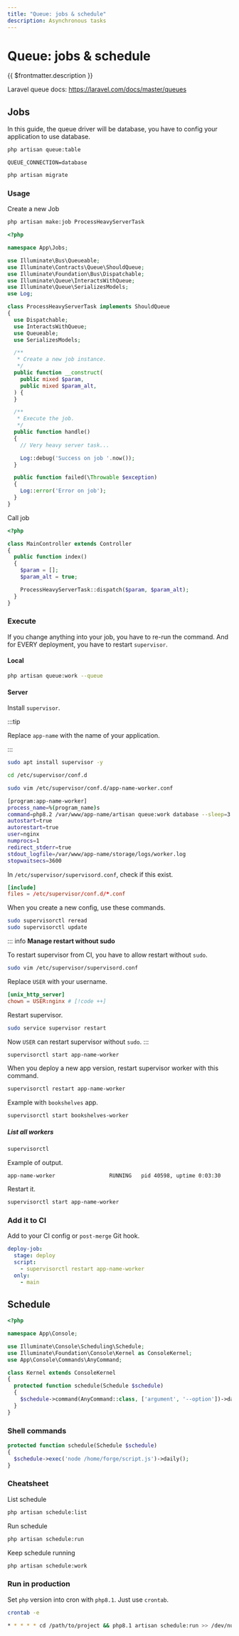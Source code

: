 ```yaml
---
title: "Queue: jobs & schedule"
description: Asynchronous tasks
---
```


# Queue: jobs & schedule

{{ $frontmatter.description }}

Laravel queue docs: <https://laravel.com/docs/master/queues>

## Jobs

In this guide, the queue driver will be database, you have to config your application to use database.

```sh
php artisan queue:table
```

```yaml:.env
QUEUE_CONNECTION=database
```

```sh
php artisan migrate
```

### Usage

Create a new Job

```sh
php artisan make:job ProcessHeavyServerTask
```

```php title="app/Jobs/ProcessHeavyServerTask.php"
<?php

namespace App\Jobs;

use Illuminate\Bus\Queueable;
use Illuminate\Contracts\Queue\ShouldQueue;
use Illuminate\Foundation\Bus\Dispatchable;
use Illuminate\Queue\InteractsWithQueue;
use Illuminate\Queue\SerializesModels;
use Log;

class ProcessHeavyServerTask implements ShouldQueue
{
  use Dispatchable;
  use InteractsWithQueue;
  use Queueable;
  use SerializesModels;

  /**
   * Create a new job instance.
   */
  public function __construct(
    public mixed $param,
    public mixed $param_alt,
  ) {
  }

  /**
   * Execute the job.
   */
  public function handle()
  {
    // Very heavy server task...

    Log::debug('Success on job '.now());
  }

  public function failed(\Throwable $exception)
  {
    Log::error('Error on job');
  }
}
```

Call job

```php title="app/Http/Controller/MainController.php"
<?php

class MainController extends Controller
{
  public function index()
  {
    $param = [];
    $param_alt = true;

    ProcessHeavyServerTask::dispatch($param, $param_alt);
  }
}
```

### Execute

If you change anything into your job, you have to re-run the command. And for EVERY deployment, you have to restart `supervisor`.

#### Local

```sh
php artisan queue:work --queue
```

#### Server

Install `supervisor`.

:::tip

Replace `app-name` with the name of your application.

:::

```sh
sudo apt install supervisor -y
```

```sh
cd /etc/supervisor/conf.d
```

```sh
sudo vim /etc/supervisor/conf.d/app-name-worker.conf
```

```sh [/etc/supervisor/conf.d/app-name-worker.conf]
[program:app-name-worker]
process_name=%(program_name)s
command=php8.2 /var/www/app-name/artisan queue:work database --sleep=3 --tries=3
autostart=true
autorestart=true
user=nginx
numprocs=1
redirect_stderr=true
stdout_logfile=/var/www/app-name/storage/logs/worker.log
stopwaitsecs=3600
```

In `/etc/supervisor/supervisord.conf`, check if this exist.

```sh:/etc/supervisor/supervisord.conf
[include]
files = /etc/supervisor/conf.d/*.conf
```

When you create a new config, use these commands.

```sh
sudo supervisorctl reread
sudo supervisorctl update
```

::: info
**Manage restart without sudo**

To restart supervisor from CI, you have to allow restart without `sudo`.

```sh
sudo vim /etc/supervisor/supervisord.conf
```

Replace `USER` with your username.

```sh:/etc/supervisor/supervisord.conf
[unix_http_server]
chown = USER:nginx # [!code ++]
```

Restart supervisor.

```sh
sudo service supervisor restart
```

Now `USER` can restart supervisor without `sudo`.
:::

```sh
supervisorctl start app-name-worker
```

When you deploy a new app version, restart supervisor worker with this command.

```sh
supervisorctl restart app-name-worker
```

Example with `bookshelves` app.

```sh
supervisorctl start bookshelves-worker
```

##### List all workers

```sh
supervisorctl
```

Example of output.

```sh:output
app-name-worker                 RUNNING   pid 40598, uptime 0:03:30
```

Restart it.

```sh
supervisorctl start app-name-worker
```

### Add it to CI

Add to your CI config or `post-merge` Git hook.

```yaml [.gitlab-ci.yml]
deploy-job:
  stage: deploy
  script:
    - supervisorctl restart app-name-worker
  only:
    - main
```

## Schedule

```php [app/Console/Kernel.php]
<?php

namespace App\Console;

use Illuminate\Console\Scheduling\Schedule;
use Illuminate\Foundation\Console\Kernel as ConsoleKernel;
use App\Console\Commands\AnyCommand;

class Kernel extends ConsoleKernel
{
  protected function schedule(Schedule $schedule)
  {
    $schedule->command(AnyCommand::class, ['argument', '--option'])->daily();
  }
}
```

### Shell commands

```php [app/Console/Kernel.php]
protected function schedule(Schedule $schedule)
{
  $schedule->exec('node /home/forge/script.js')->daily();
}
```

### Cheatsheet

List schedule

```sh
php artisan schedule:list
```

Run schedule

```sh
php artisan schedule:run
```

Keep schedule running

```sh
php artisan schedule:work
```

### Run in production

Set `php` version into cron with `php8.1`. Just use `crontab`.

```sh
crontab -e
```

```sh
* * * * * cd /path/to/project && php8.1 artisan schedule:run >> /dev/null 2>&1
```
